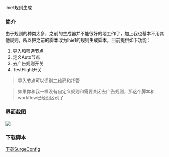 lhie1规则生成

### 简介
由于规则的种类太多，之前的生成器并不能很好的地工作了，加上我也基本不用其他规则，所以把之前的脚本改为lhie1的规则生成脚本。目前提供如下功能：
1. 导入和筛选节点
2. 定义Auto节点
3. 去广告规则开关
4. TestFlight开关

> 导入节点可以识别二维码和托管

> 如果你和我一样没有自定义规则和需要关闭去广告规则，那这个脚本和workflow已经没区别了


### 界面截图

![](https://github.com/Fndroid/jsbox_script/blob/master/imgs/Rules-lhie1_pre1.jpg?raw=true)

### 下载脚本

[下载SurgeConfig](https://xteko.com/redir?name=Rules-lhie1&url=https://raw.githubusercontent.com/Fndroid/jsbox_script/master/Rules-lhie1/.output/Rules-lhie1.box)